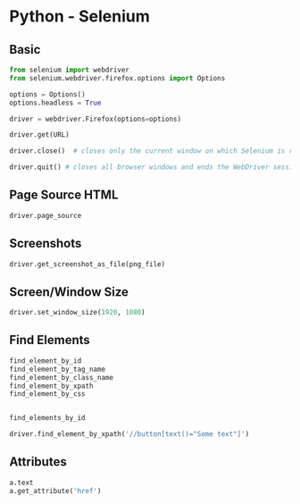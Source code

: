 # Python - Selenium


## Basic

```python
from selenium import webdriver
from selenium.webdriver.firefox.options import Options

options = Options()
options.headless = True

driver = webdriver.Firefox(options=options)

driver.get(URL)

driver.close()  # closes only the current window on which Selenium is running

driver.quit() # closes all browser windows and ends the WebDriver session.


```


## Page Source HTML

```python
driver.page_source
```

## Screenshots

```python
driver.get_screenshot_as_file(png_file)
```

## Screen/Window Size

```python
driver.set_window_size(1920, 1080)
```



## Find Elements

```python
find_element_by_id
find_element_by_tag_name
find_element_by_class_name
find_element_by_xpath
find_element_by_css


find_elements_by_id

```

```python
driver.find_element_by_xpath('//button[text()="Some text"]')
```


## Attributes


```python
a.text
a.get_attribute('href')
```



